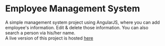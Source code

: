 # Employee Management System
A simple management system project using AngularJS, where you can add employee's information. Edit & delete those information. You can also search a person via his/her name. <br>A live version of this project is hosted [here](https://employee-management-system99.netlify.app/)
